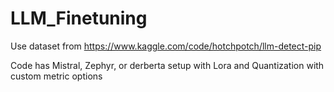 # LLM_Finetuning

Use dataset from https://www.kaggle.com/code/hotchpotch/llm-detect-pip

Code has Mistral, Zephyr, or derberta setup with Lora and Quantization with custom metric options
